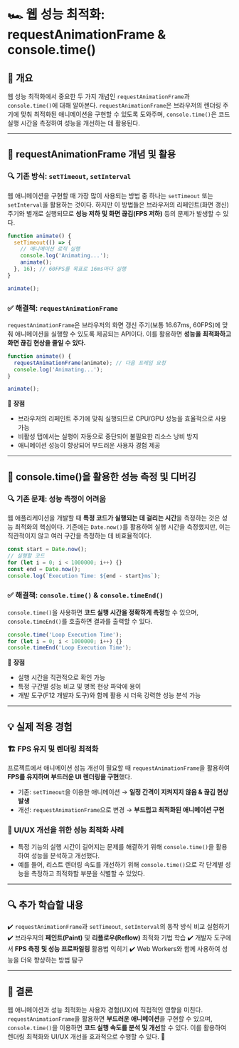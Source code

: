 # 🏎️ 웹 성능 최적화: requestAnimationFrame & console.time()

## 📌 개요

웹 성능 최적화에서 중요한 두 가지 개념인 `requestAnimationFrame`과 `console.time()`에 대해 알아본다.
`requestAnimationFrame`은 브라우저의 렌더링 주기에 맞춰 최적화된 애니메이션을 구현할 수 있도록 도와주며,
`console.time()`은 코드 실행 시간을 측정하여 성능을 개선하는 데 활용된다.

---

## 🚀 requestAnimationFrame 개념 및 활용

### 🔍 기존 방식: `setTimeout`, `setInterval`

웹 애니메이션을 구현할 때 가장 많이 사용되는 방법 중 하나는 `setTimeout` 또는 `setInterval`을 활용하는 것이다. 하지만 이 방법들은 브라우저의 리페인트(화면 갱신) 주기와 별개로 실행되므로 **성능 저하 및 화면 끊김(FPS 저하)** 등의 문제가 발생할 수 있다.

```js
function animate() {
  setTimeout(() => {
    // 애니메이션 로직 실행
    console.log('Animating...');
    animate();
  }, 16); // 60FPS를 목표로 16ms마다 실행
}

animate();
```

### ✅ 해결책: `requestAnimationFrame`

`requestAnimationFrame`은 브라우저의 화면 갱신 주기(보통 16.67ms, 60FPS)에 맞춰 애니메이션을 실행할 수 있도록 제공되는 API이다.
이를 활용하면 **성능을 최적화하고 화면 끊김 현상을 줄일 수 있다.**

```js
function animate() {
  requestAnimationFrame(animate); // 다음 프레임 요청
  console.log('Animating...');
}

animate();
```

📌 **장점**

- 브라우저의 리페인트 주기에 맞춰 실행되므로 CPU/GPU 성능을 효율적으로 사용 가능
- 비활성 탭에서는 실행이 자동으로 중단되어 불필요한 리소스 낭비 방지
- 애니메이션 성능이 향상되어 부드러운 사용자 경험 제공

---

## 🎯 console.time()을 활용한 성능 측정 및 디버깅

### 🔍 기존 문제: 성능 측정이 어려움

웹 애플리케이션을 개발할 때 **특정 코드가 실행되는 데 걸리는 시간**을 측정하는 것은 성능 최적화의 핵심이다.
기존에는 `Date.now()`를 활용하여 실행 시간을 측정했지만, 이는 직관적이지 않고 여러 구간을 측정하는 데 비효율적이다.

```js
const start = Date.now();
// 실행할 코드
for (let i = 0; i < 1000000; i++) {}
const end = Date.now();
console.log(`Execution Time: ${end - start}ms`);
```

### ✅ 해결책: `console.time()` & `console.timeEnd()`

`console.time()`을 사용하면 **코드 실행 시간을 정확하게 측정**할 수 있으며, `console.timeEnd()`를 호출하면 결과를 출력할 수 있다.

```js
console.time('Loop Execution Time');
for (let i = 0; i < 1000000; i++) {}
console.timeEnd('Loop Execution Time');
```

📌 **장점**

- 실행 시간을 직관적으로 확인 가능
- 특정 구간별 성능 비교 및 병목 현상 파악에 용이
- 개발 도구(F12 개발자 도구)와 함께 활용 시 더욱 강력한 성능 분석 가능

---

## 💡 실제 적용 경험

### 🏗️ FPS 유지 및 렌더링 최적화

프로젝트에서 애니메이션 성능 개선이 필요할 때 `requestAnimationFrame`을 활용하여 **FPS를 유지하며 부드러운 UI 렌더링을 구현**했다.

- 기존: `setTimeout`을 이용한 애니메이션 → **일정 간격이 지켜지지 않음 & 끊김 현상 발생**
- 개선: `requestAnimationFrame`으로 변경 → **부드럽고 최적화된 애니메이션 구현**

### 🎯 UI/UX 개선을 위한 성능 최적화 사례

- 특정 기능의 실행 시간이 길어지는 문제를 해결하기 위해 `console.time()`을 활용하여 성능을 분석하고 개선했다.
- 예를 들어, 리스트 렌더링 속도를 개선하기 위해 `console.time()`으로 각 단계별 성능을 측정하고 최적화할 부분을 식별할 수 있었다.

---

## 🔍 추가 학습할 내용

✔️ `requestAnimationFrame`과 `setTimeout`, `setInterval`의 동작 방식 비교 실험하기
✔️ 브라우저의 **페인트(Paint)** 및 **리플로우(Reflow)** 최적화 기법 학습
✔️ 개발자 도구에서 **FPS 측정 및 성능 프로파일링** 활용법 익히기
✔️ Web Workers와 함께 사용하여 성능을 더욱 향상하는 방법 탐구

---

## 📌 결론

웹 애니메이션과 성능 최적화는 사용자 경험(UX)에 직접적인 영향을 미친다. `requestAnimationFrame`을 활용하면 **부드러운 애니메이션**을 구현할 수 있으며, `console.time()`을 이용하면 **코드 실행 속도를 분석 및 개선**할 수 있다.
이를 활용하여 렌더링 최적화와 UI/UX 개선을 효과적으로 수행할 수 있다. 🚀
